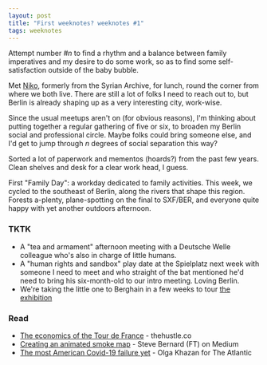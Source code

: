 ```yaml
---
layout: post
title: "First weeknotes? weeknotes #1"
tags: weeknotes
---
```


Attempt number _#n_ to find a rhythm and a balance between family imperatives and my desire to do some work, so as to find some self-satisfaction outside of the baby bubble.

Met [Niko](http://niko.io/), formerly from the Syrian Archive, for lunch, round the corner from where we both live. There are still a lot of folks I need to reach out to, but Berlin is already shaping up as a very interesting city, work-wise.

Since the usual meetups aren't on (for obvious reasons), I'm thinking about putting together a regular gathering of five or six, to broaden my Berlin social and professional circle. Maybe folks could bring someone else, and I'd get to jump through _n_ degrees of social separation this way?

Sorted a lot of paperwork and mementos (hoards?) from the past few years. Clean shelves and desk for a clear work head, I guess.

First "Family Day": a workday dedicated to family activities. This week, we cycled to the southeast of Berlin, along the rivers that shape this region. Forests a-plenty, plane-spotting on the final to SXF/BER, and everyone quite happy with yet another outdoors afternoon.

### TKTK

+ A "tea and armament" afternoon meeting with a Deutsche Welle colleague who's also in charge of little humans.
+ A "human rights and sandbox" play date at the Spielplatz next week with someone I need to meet and who straight of the bat mentioned he'd need to bring his six-month-old to our intro meeting. Loving Berlin.
+ We're taking the little one to Berghain in a few weeks to tour [the exhibition](https://www.studio.berlin/)

### Read
+ [The economics of the Tour de France](https://thehustle.co/the-economics-of-the-tour-de-france/) - thehustle.co
+ [Creating an animated smoke map](https://medium.com/@steve.bernard/etcdf-optionscreating-animated-smoke-map-4cd8f3480da4) - Steve Bernard (FT) on Medium
+ [The most American Covid-19 failure yet](https://www.theatlantic.com/politics/archive/2020/08/contact-tracing-hr-6666-working-us/615637) - Olga Khazan for The Atlantic